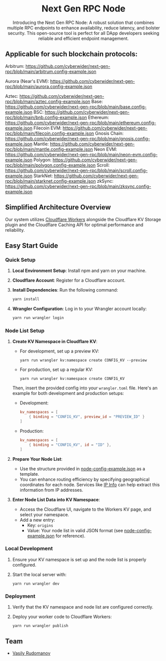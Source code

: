 
<div align="center">
  <h1 align="center">Next Gen RPC Node</h1>

  <p align="center">
    Introducing the Next Gen RPC Node: A robust solution that combines multiple RPC endpoints to enhance availability, reduce latency, and bolster security. This open-source tool is perfect for all DApp developers seeking reliable and efficient endpoint management.
  </p>
</div>

## Applicable for such blockchain protocols:
Arbitrum: https://github.com/cyberwider/next-gen-rpc/blob/main/arbitrum.config-example.json 

Aurora (Near's EVM): https://github.com/cyberwider/next-gen-rpc/blob/main/aurora.config-example.json

Aztec: https://github.com/cyberwider/next-gen-rpc/blob/main/aztec.config-example.json
Base: https://github.com/cyberwider/next-gen-rpc/blob/main/base.config-example.json
BSC: https://github.com/cyberwider/next-gen-rpc/blob/main/bnb.config-example.json
Ethereum: https://github.com/cyberwider/next-gen-rpc/blob/main/ethereum.config-example.json
Filecoin EVM: https://github.com/cyberwider/next-gen-rpc/blob/main/filecoin.config-example.json
Gnosis Chain: https://github.com/cyberwider/next-gen-rpc/blob/main/gnosis.config-example.json
Mantle: https://github.com/cyberwider/next-gen-rpc/blob/main/mantle.config-example.json
Neon EVM: https://github.com/cyberwider/next-gen-rpc/blob/main/neon-evm.config-example.json
Polygon: https://github.com/cyberwider/next-gen-rpc/blob/main/polygon.config-example.json
Scroll: https://github.com/cyberwider/next-gen-rpc/blob/main/scroll.config-example.json
StarkNet: https://github.com/cyberwider/next-gen-rpc/blob/main/starknet.config-example.json
zkSync: https://github.com/cyberwider/next-gen-rpc/blob/main/zksync.config-example.json

## Simplified Architecture Overview

Our system utilizes [Cloudflare Workers](https://workers.cloudflare.com/) alongside the Cloudflare KV Storage plugin and the Cloudflare Caching API for optimal performance and reliability.

## Easy Start Guide

### Quick Setup

1. **Local Environment Setup**: Install npm and yarn on your machine.
2. **Cloudflare Account**: Register for a Cloudflare account.
3. **Install Dependencies**: Run the following command:

   ```bash
   yarn install
   ```

4. **Wrangler Configuration**: Log in to your Wrangler account locally:

   ```bash
   yarn run wrangler login
   ```

### Node List Setup

1. **Create KV Namespace in Cloudflare KV**:

   - For development, set up a preview KV:

     ```shell
     yarn run wrangler kv:namespace create CONFIG_KV --preview
     ```

   - For production, set up a regular KV:

     ```shell
     yarn run wrangler kv:namespace create CONFIG_KV
     ```

   Then, insert the provided config into your `wrangler.toml` file. Here's an example for both development and production setups:

   - Development:
     ```toml
     kv_namespaces = [
         { binding = "CONFIG_KV", preview_id = "PREVIEW_ID" }
     ]
     ```

   - Production:
     ```toml
     kv_namespaces = [
         { binding = "CONFIG_KV", id = "ID" },
     ]
     ```

2. **Prepare Your Node List**:

   - Use the structure provided in [node-config-example.json](node-config-example.json) as a template.
   - You can enhance routing efficiency by specifying geographical coordinates for each node. Services like [IP Info](https://ipinfo.io/) can help extract this information from IP addresses.

3. **Enter Node List Data into KV Namespace**:

   - Access the Cloudflare UI, navigate to the Workers KV page, and select your namespace.
   - Add a new entry:
     - Key: `origins`
     - Value: Your node list in valid JSON format (see [node-config-example.json](node-config-example.json) for reference).

### Local Development

1. Ensure your KV namespace is set up and the node list is properly configured.
2. Start the local server with:

   ```shell
   yarn run wrangler dev
   ```

### Deployment

1. Verify that the KV namespace and node list are configured correctly.
2. Deploy your worker code to Cloudflare Workers:

   ```shell
   yarn run wrangler publish
   ```

## Team

- [Vasily Rudomanov](https://www.linkedin.com/in/vrudomanov/)
